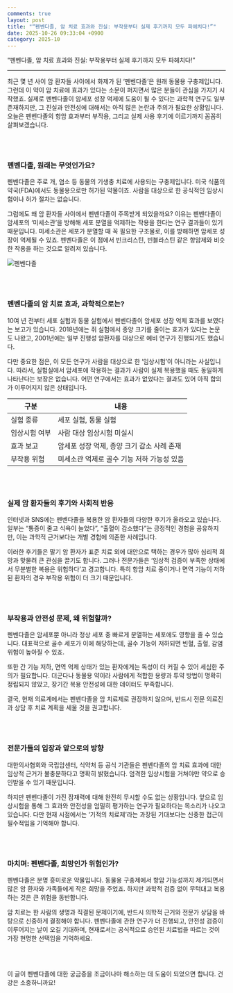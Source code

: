 ```yaml
---
comments: true
layout: post
title: "“펜벤다졸, 암 치료 효과와 진실: 부작용부터 실제 후기까지 모두 파헤치다!”"
date: 2025-10-26 09:33:04 +0900
category: 2025-10
---
```


“펜벤다졸, 암 치료 효과와 진실: 부작용부터 실제 후기까지 모두 파헤치다!”

---

최근 몇 년 사이 암 환자들 사이에서 화제가 된 ‘펜벤다졸’은 원래 동물용 구충제입니다. 그런데 이 약이 암 치료에 효과가 있다는 소문이 퍼지면서 많은 분들이 관심을 가지기 시작했죠. 실제로 펜벤다졸이 암세포 성장 억제에 도움이 될 수 있다는 과학적 연구도 일부 존재하지만, 그 진실과 안전성에 대해서는 아직 많은 논란과 주의가 필요한 상황입니다. 오늘은 펜벤다졸의 항암 효과부터 부작용, 그리고 실제 사용 후기에 이르기까지 꼼꼼히 살펴보겠습니다.

<br><br>

### 펜벤다졸, 원래는 무엇인가요?

펜벤다졸은 주로 개, 염소 등 동물의 기생충 치료에 사용되는 구충제입니다. 미국 식품의약국(FDA)에서도 동물용으로만 허가된 약물이죠. 사람을 대상으로 한 공식적인 임상시험이나 허가 절차는 없습니다.

그럼에도 왜 암 환자들 사이에서 펜벤다졸이 주목받게 되었을까요? 이유는 펜벤다졸이 암세포의 ‘미세소관’을 방해해 세포 분열을 억제하는 작용을 한다는 연구 결과들이 있기 때문입니다. 미세소관은 세포가 분열할 때 꼭 필요한 구조물로, 이를 방해하면 암세포 성장이 억제될 수 있죠. 펜벤다졸은 이 점에서 빈크리스틴, 빈블라스틴 같은 항암제와 비슷한 작용을 하는 것으로 알려져 있습니다.

![펜벤다졸](https://images.unsplash.com/photo-1733133113826-8b0b112f64d5?crop=entropy&cs=tinysrgb&fit=max&fm=jpg&ixid=M3w4MTk5NDN8MHwxfHNlYXJjaHwxfHwlRUQlOEUlOUMlRUIlQjIlQTQlRUIlOEIlQTQlRUMlQTElQjh8ZW58MHx8fHwxNzYxNDM4NzY1fDA&ixlib=rb-4.1.0&q=80&w=400)

<br><br>

### 펜벤다졸의 암 치료 효과, 과학적으로는?

10여 년 전부터 세포 실험과 동물 실험에서 펜벤다졸이 암세포 성장 억제 효과를 보였다는 보고가 있습니다. 2018년에는 쥐 실험에서 종양 크기를 줄이는 효과가 있다는 논문도 나왔고, 2001년에는 일부 진행성 암환자를 대상으로 예비 연구가 진행되기도 했습니다.

다만 중요한 점은, 이 모든 연구가 사람을 대상으로 한 ‘임상시험’이 아니라는 사실입니다. 따라서, 실험실에서 암세포에 작용하는 결과가 사람이 실제 복용했을 때도 동일하게 나타난다는 보장은 없습니다. 어떤 연구에서는 효과가 없었다는 결과도 있어 아직 합의가 이루어지지 않은 상태입니다.

| 구분         | 내용                                        |
|--------------|-------------------------------------------|
| 실험 종류    | 세포 실험, 동물 실험                        |
| 임상시험 여부 | 사람 대상 임상시험 미실시                    |
| 효과 보고    | 암세포 성장 억제, 종양 크기 감소 사례 존재  |
| 부작용 위험  | 미세소관 억제로 골수 기능 저하 가능성 있음  |

<br><br>

### 실제 암 환자들의 후기와 사회적 반응

인터넷과 SNS에는 펜벤다졸을 복용한 암 환자들의 다양한 후기가 올라오고 있습니다. 일부는 “통증이 줄고 식욕이 늘었다”, “출혈이 감소했다”는 긍정적인 경험을 공유하지만, 이는 과학적 근거보다는 개별 경험에 의존한 사례입니다.

이러한 후기들은 말기 암 환자가 표준 치료 외에 대안으로 택하는 경우가 많아 심리적 희망과 맞물려 큰 관심을 끌기도 합니다. 그러나 전문가들은 ‘임상적 검증이 부족한 상태에서 무분별한 복용은 위험하다’고 경고합니다. 특히 항암 치료 중이거나 면역 기능이 저하된 환자의 경우 부작용 위험이 더 크기 때문입니다.

<br><br>

### 부작용과 안전성 문제, 왜 위험할까?

펜벤다졸은 암세포뿐 아니라 정상 세포 중 빠르게 분열하는 세포에도 영향을 줄 수 있습니다. 대표적으로 골수 세포가 이에 해당하는데, 골수 기능이 저하되면 빈혈, 출혈, 감염 위험이 높아질 수 있죠.

또한 간 기능 저하, 면역 억제 상태가 있는 환자에게는 독성이 더 커질 수 있어 세심한 주의가 필요합니다. 더군다나 동물용 약이라 사람에게 적합한 용량과 투약 방법이 명확히 정립되지 않았고, 장기간 복용 안전성에 대한 데이터도 부족합니다.

결국, 현재 의료계에서는 펜벤다졸을 암 치료제로 권장하지 않으며, 반드시 전문 의료진과 상담 후 치료 계획을 세울 것을 권고합니다.

<br><br>

### 전문가들의 입장과 앞으로의 방향

대한의사협회와 국립암센터, 식약처 등 공식 기관들은 펜벤다졸의 암 치료 효과에 대한 임상적 근거가 불충분하다고 명확히 밝혔습니다. 엄격한 임상시험을 거쳐야만 약으로 승인받을 수 있기 때문입니다.

하지만 펜벤다졸이 가진 잠재력에 대해 완전히 무시할 수도 없는 상황입니다. 앞으로 임상시험을 통해 그 효과와 안전성을 엄밀히 평가하는 연구가 필요하다는 목소리가 나오고 있습니다. 다만 현재 시점에서는 ‘기적의 치료제’라는 과장된 기대보다는 신중한 접근이 필수적임을 기억해야 합니다.

<br><br>

### 마치며: 펜벤다졸, 희망인가 위험인가?

펜벤다졸은 분명 흥미로운 약물입니다. 동물용 구충제에서 항암 가능성까지 제기되면서 많은 암 환자와 가족들에게 작은 희망을 주었죠. 하지만 과학적 검증 없이 무턱대고 복용하는 것은 큰 위험을 동반합니다.

암 치료는 한 사람의 생명과 직결된 문제이기에, 반드시 의학적 근거와 전문가 상담을 바탕으로 신중하게 결정해야 합니다. 펜벤다졸에 관한 연구가 더 진행되고, 안전성 검증이 이루어지는 날이 오길 기대하며, 현재로서는 공식적으로 승인된 치료법을 따르는 것이 가장 현명한 선택임을 기억하세요. 

<br><br>

이 글이 펜벤다졸에 대한 궁금증을 조금이나마 해소하는 데 도움이 되었으면 합니다. 건강은 소중하니까요!
